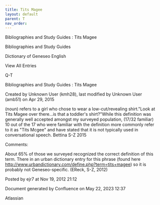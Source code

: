 ```yaml
---
title: Tits Magee
layout: default
parent: T
nav_order:
---
```


Bibliographies and Study Guides : Tits Magee

Bibliographies and Study Guides

Dictionary of Geneseo English

View All Entries

Q-T

Bibliographies and Study Guides : Tits Magee

Created by  Unknown User (kmh28), last modified by  Unknown User (amb51) on Apr 29, 2015

(noun) refers to a girl who chose to wear a low-cut/revealing shirt.&quot;Look at Tits Magee over there...is that a toddler's shirt?&quot;While this definition was generally well accepted amongst my surveyed population, (17/32 familiar) 10 out of the 17 who were familiar with the definition more commonly refer to it as &quot;Tits Mcgee&quot; and have stated that it is not typically used in conversational speech. Bettina S-Z 2015

Comments:

About 65% of those we surveyed recognized the correct definition of this term. There in an urban dictionary entry for this phrase (found here http://www.urbandictionary.com/define.php?term=tits+magee) so it is probably not Geneseo-specific. (EReck, S-Z, 2012)

Posted by ejr7 at Nov 19, 2012 21:12

Document generated by Confluence on May 22, 2023 12:37

Atlassian
